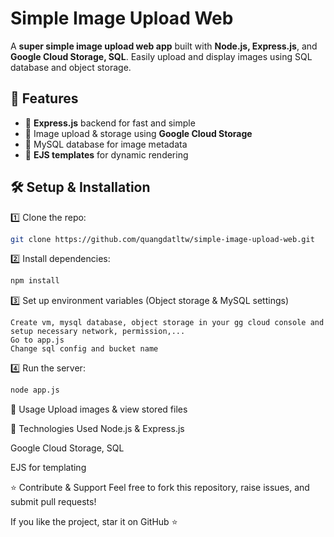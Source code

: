 # Simple Image Upload Web 

A **super simple image upload web app** built with **Node.js, Express.js**, and **Google Cloud Storage, SQL**. Easily upload and display images using SQL database and object storage.

## 🚀 Features
- 🔹 **Express.js** backend for fast and simple
- 🔹 Image upload & storage using **Google Cloud Storage**
- 🔹 MySQL database for image metadata
- 🔹 **EJS templates** for dynamic rendering

## 🛠 Setup & Installation
1️⃣ Clone the repo:
```bash
git clone https://github.com/quangdatltw/simple-image-upload-web.git
```
2️⃣ Install dependencies:
```bash
npm install
```
3️⃣ Set up environment variables (Object storage & MySQL settings)  
```
Create vm, mysql database, object storage in your gg cloud console and setup necessary network, permission,...   
Go to app.js   
Change sql config and bucket name
```
4️⃣ Run the server:
```bash
node app.js
```

📸 Usage
Upload images & view stored files

🔗 Technologies Used
Node.js & Express.js

Google Cloud Storage, SQL

EJS for templating

⭐ Contribute & Support
Feel free to fork this repository, raise issues, and submit pull requests!

If you like the project, star it on GitHub ⭐
